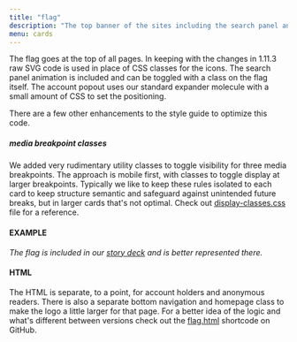 ```yaml
---
title: "flag"
description: "The top banner of the sites including the search panel and account popout"
menu: cards 
---
```


The flag goes at the top of all pages. In keeping with the changes in 1.11.3 raw SVG code is used in place of CSS classes for the icons. The search panel animation is included and can be toggled with a class on the flag itself. The account popout uses our standard expander molecule with a small amount of CSS to set the positioning.

There are a few other enhancements to the style guide to optimize this code.

##### media breakpoint classes

We added very rudimentary utility classes to toggle visibility for three media breakpoints. The approach is mobile first, with classes to toggle display at larger breakpoints. Typically we like to keep these rules isolated to each card to keep structure semantic and safeguard against unintended future breaks, but in larger cards that's not optimal. Check out [display-classes.css](/css/decks/display-classes.css) file for a reference.

#### EXAMPLE

*The flag is included in our [story deck](../decks/story/) and is better represented there.*

#### HTML

The HTML is separate, to a point, for account holders and anonymous readers. There is also a separate bottom navigation and homepage class to make the logo a little larger for that page. For a better idea of the logic and what's different between versions check out the [flag.html](https://github.com/mcclatchy/design/blob/master/layouts/shortcodes/flag.html) shortcode on GitHub.
